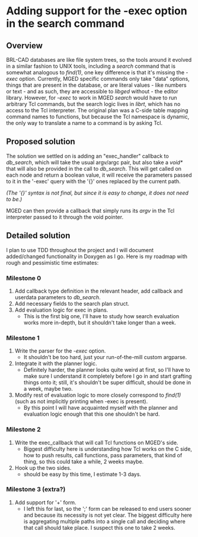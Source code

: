 # Adding support for the -exec option in the search command

## Overview

BRL-CAD databases are like file system trees, so the tools around it
evolved in a similar fashion to UNIX tools, including a *search* command
that is somewhat analogous to *find(1)*, one key difference is that it's
missing the *-exec* option. Currently, MGED specific commands only take
"data" options, things that are present in the database, or are literal
values - like numbers or text - and as such, they are accessible to
*libged* without - the editor library. However, for *-exec* to work in
MGED *search* would have to run arbitrary Tcl commands, but the search
logic lives in *librt*, which has no access to the Tcl interpreter. The
original plan was a C-side table mapping command names to functions, but
because the Tcl namespace is dynamic, the only way to translate a name
to a command is by asking Tcl.

## Proposed solution

The solution we settled on is adding an "exec_handler" callback to
*db_search*, which will take the usual argv/argc pair, but also take a
*void\** that will also be provided in the call to *db_search*. This
will get called on each node and return a boolean value, it will receive
the parameters passed to it in the '-exec' query with the '{}' ones
replaced by the current path.

*(The '{}' syntax is not final, but since it is easy to change, it does
not need to be.)*

MGED can then provide a callback that simply runs its *argv* in the Tcl
interpreter passed to it through the void pointer.

## Detailed solution

I plan to use TDD throughout the project and I will document
added/changed functionality in Doxygen as I go. Here is my roadmap with
rough and pessimistic time estimates:

### Milestone 0

1.  Add callback type definition in the relevant header, add callback
    and userdata parameters to *db_search*.
2.  Add necessary fields to the search plan struct.
3.  Add evaluation logic for exec in plans.
    -   This is the first big one, I'll have to study how search
        evaluation works more in-depth, but it shouldn't take longer
        than a week.

### Milestone 1

1.  Write the parser for the *-exec* option.
    -   It shouldn't be too hard, just your run-of-the-mill custom
        argparse.
2.  Integrate it with the planner logic.
    -   Definitely harder, the planner looks quite weird at first, so
        I'll have to make sure I understand it completely before I go in
        and start grafting things onto it; still, it's shouldn't be
        super difficult, should be done in a week, maybe two.
3.  Modify rest of evaluation logic to more closely correspond to
    *find(1)* (such as not implicitly printing when -exec is present).
    -   By this point I will have acquainted myself with the planner and
        evaluation logic enough that this one shouldn't be hard.

### Milestone 2

1.  Write the exec_callback that will call Tcl functions on MGED's
    side.
    -   Biggest difficulty here is understanding how Tcl works on the C
        side, how to push results, call functions, pass parameters, that
        kind of thing, so this could take a while, 2 weeks maybe.
2.  Hook up the two sides.
    -   should be easy by this time, I estimate 1-3 days.

### Milestone 3 (extra?)

1.  Add support for '+' form.
    -   I left this for last, so the ';' form can be released to end
        users sooner and because its necessity is not yet clear. The
        biggest difficulty here is aggregating multiple paths into a
        single call and deciding where that call should take place. I
        suspect this one to take 2 weeks.